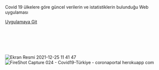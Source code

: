 Covid 19 ülkelere göre güncel verilerin ve istatistiklerin bulunduğu Web uygulaması


<a href="https://coronaportal.herokuapp.com/">Uygulamaya Git</a>





<br><br><br><br><br>
![Ekran Resmi 2021-12-25 11 41 47](https://user-images.githubusercontent.com/47924611/147381223-3ab8721a-43d3-43bb-a875-8afcc1b780c2.png)
![FireShot Capture 024 - Covid19-Türkiye - coronaportal herokuapp com](https://user-images.githubusercontent.com/47924611/147381225-242d6dad-18fb-4741-b6c1-fa6b2f6e5346.png)
